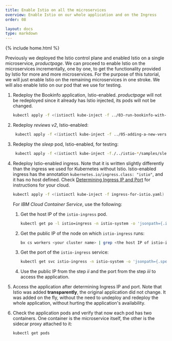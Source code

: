 ```yaml
---
title: Enable Istio on all the microservices
overview: Enable Istio on our whole application and on the Ingress
order: 08

layout: docs
type: markdown
---
```

{% include home.html %}

Previously we deployed the Istio control plane and enabled Istio on a single microservice, _productpage_. We can proceed to enable Istio on the microservices incrementally, one by one, to get the functionality provided by Istio for more and more microservices. For the purpose of this tutorial, we will just enable Istio on the remaining microservices in one stroke. We will also enable Istio on our pod that we use for testing.

1. Redeploy the Bookinfo application, Istio-enabled. _productpage_ will not be redeployed since it already has Istio injected, its pods will not be changed.
   ```bash
   kubectl apply -f <(istioctl kube-inject -f ../03-run-bookinfo-with-kubernetes/bookinfo.yaml)
   ```

1. Redeploy _reviews v2_, Istio-enabled:
   ```bash
    kubectl apply -f <(istioctl kube-inject -f ../05-adding-a-new-version-of-a-microservice/bookinfo-reviews-v2-with-app-label.yaml)
    ```

1. Redeploy the _sleep_ pod, Istio-enabled, for testing:
   ```bash
    kubectl apply -f <(istioctl kube-inject -f./../istio-*/samples/sleep/sleep.yaml)
    ```

1. Redeploy Istio-enabled ingress. Note that it is written slightly differently than the ingress we used for Kubernetes without Istio. Istio-enabled ingress has the annotation `kubernetes.io/ingress.class: "istio"`, and it has no host defined. Check [Determining Ingress IP and Port]({{home}}/docs/guides/bookinfo.html#determining-the-ingress-ip-and-port) for instructions for your cloud.
   ```bash
   kubectl apply -f <(istioctl kube-inject -f ingress-for-istio.yaml)
   ```

   For _IBM Cloud Container Service_, use the following:
   1. Get the host IP of the `istio-ingress` pod.
      ```bash
      kubectl get po -l istio=ingress -n istio-system -o 'jsonpath={.items[0].status.hostIP}'
      ```
   2. Get the public IP of the node on which `istio-ingress` runs:
      ```bash
      bx cs workers <your cluster name> | grep <the host IP of istio-ingress>
      ```
   3. Get the port of the `istio-ingress` service:
      ```bash
      kubectl get svc istio-ingress -n istio-system -o 'jsonpath={.spec.ports[0].nodePort}'
      ```
   4. Use the public IP from the step _ii_ and the port from the step _iii_ to access the application.

1. Access the application after determining Ingress IP and port. Note that Istio was added **transparently**, the original application did not change. It was added on the fly, without the need to undeploy and redeploy the whole application, without hurting the application's availability.

2. Check the application pods and verify that now each pod has two containers. One container is the microservice itself, the other is the sidecar proxy attached to it:
   ```bash
   kubectl get pods
   ```

